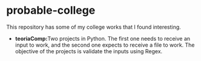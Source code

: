 # probable-college
This repository has some of my college works that I found interesting.

<ul>
  <li><b>teoriaComp:</b>Two projects in Python. The first one needs to receive an input to work, and the second one expects to receive a file to work. The objective of the projects is validate the inputs using Regex.</li>
</ul>
